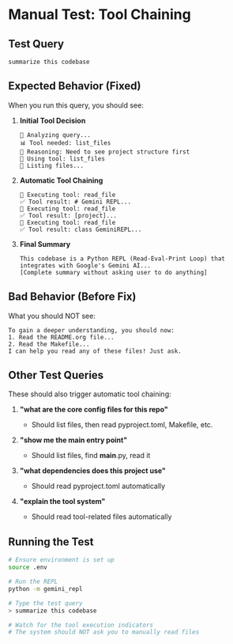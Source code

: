 # Manual Test: Tool Chaining

## Test Query
```
summarize this codebase
```

## Expected Behavior (Fixed)

When you run this query, you should see:

1. **Initial Tool Decision**
   ```
   🤔 Analyzing query...
   📊 Tool needed: list_files
   💭 Reasoning: Need to see project structure first
   🔧 Using tool: list_files
   📂 Listing files...
   ```

2. **Automatic Tool Chaining**
   ```
   🔧 Executing tool: read_file
   ✅ Tool result: # Gemini REPL...
   🔧 Executing tool: read_file
   ✅ Tool result: [project]...
   🔧 Executing tool: read_file
   ✅ Tool result: class GeminiREPL...
   ```

3. **Final Summary**
   ```
   This codebase is a Python REPL (Read-Eval-Print Loop) that integrates with Google's Gemini AI...
   [Complete summary without asking user to do anything]
   ```

## Bad Behavior (Before Fix)

What you should NOT see:
```
To gain a deeper understanding, you should now:
1. Read the README.org file...
2. Read the Makefile...
I can help you read any of these files! Just ask.
```

## Other Test Queries

These should also trigger automatic tool chaining:

1. **"what are the core config files for this repo"**
   - Should list files, then read pyproject.toml, Makefile, etc.

2. **"show me the main entry point"**
   - Should list files, find __main__.py, read it

3. **"what dependencies does this project use"**
   - Should read pyproject.toml automatically

4. **"explain the tool system"**
   - Should read tool-related files automatically

## Running the Test

```bash
# Ensure environment is set up
source .env

# Run the REPL
python -m gemini_repl

# Type the test query
> summarize this codebase

# Watch for the tool execution indicators
# The system should NOT ask you to manually read files
```
